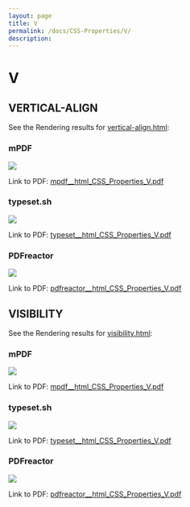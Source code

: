 ```yaml
---
layout: page
title: V
permalink: /docs/CSS-Properties/V/
description: 
---
```


# V



## VERTICAL-ALIGN

See the Rendering results for [vertical-align.html](/html/CSS%20Properties/V/vertical-align.html):

### mPDF
![](mpdf__html_CSS_Properties_V.png) 

Link to PDF: [mpdf__html_CSS_Properties_V.pdf](mpdf__html_CSS_Properties_V.pdf)

### typeset.sh
![](typeset__html_CSS_Properties_V.png) 

Link to PDF: [typeset__html_CSS_Properties_V.pdf](typeset__html_CSS_Properties_V.pdf)

### PDFreactor
![](pdfreactor__html_CSS_Properties_V.png) 

Link to PDF: [pdfreactor__html_CSS_Properties_V.pdf](pdfreactor__html_CSS_Properties_V.pdf)

## VISIBILITY

See the Rendering results for [visibility.html](/html/CSS%20Properties/V/visibility.html):

### mPDF
![](mpdf__html_CSS_Properties_V.png) 

Link to PDF: [mpdf__html_CSS_Properties_V.pdf](mpdf__html_CSS_Properties_V.pdf)

### typeset.sh
![](typeset__html_CSS_Properties_V.png) 

Link to PDF: [typeset__html_CSS_Properties_V.pdf](typeset__html_CSS_Properties_V.pdf)

### PDFreactor
![](pdfreactor__html_CSS_Properties_V.png) 

Link to PDF: [pdfreactor__html_CSS_Properties_V.pdf](pdfreactor__html_CSS_Properties_V.pdf)


